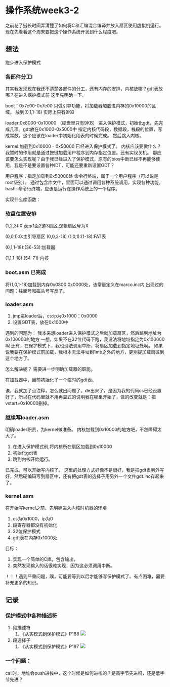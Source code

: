 # 操作系统week3-2

之前花了挺长时间弄清楚了如何将C和汇编混合编译并放入扇区使用虚拟机运行。
现在先看看这个周末要把这个操作系统开发到什么程度吧。

## 想法

跑步进入保护模式

### 各部件分工l

其实我发现现在我还不清楚各部件的分工，还有内存的安排，内核放哪？gdt表放哪？在进入保护模式前
这里先明确一下。

boot：0x7c00-0x7e00
    只做引导功能，将加载器加载进内存的0x10000的区域。
    放到(0,1,1-18) 实际上只有9KB

loader:0x8000-0x10000 （硬盘里只有9KB）
    进入保护模式，初始化gdt，先完成几项。gdt放在0x1000-0x5000中
    指定内核代码段，数据段，栈段的位置，写成常数，这个应该在loader中初始化段表的时候完成。
    然后跳入内核。

kernel:加载到0x10000 - 0x50000
    已经进入保护模式了。
    内核应该要做什么？我暂时的作用就是通过按键加载用户程序到内存指定位置。还有实现关机。
    那应该要怎么实现呢？由于我已经进入了保护模式，原有的bios中断已经不再能够使用，我是不是要设置各种IDT，可能还要重新设置GDT？

用户程序：指定加载到0x50000处
    命令行终端，属于一个用户程序（可以说是root级别）。
    通过包含库文件，里面可以通过调用各种系统调用，实现各种功能。
bash:
    命令行终端，应该是运行在操作系统上的一个程序。

实现什么库函数：

### 软盘位置安排

(1,2,3):X 表示1面2道3扇区,逻辑扇区号为X

(0,0,1):0:主引导扇区
(0,0,2-18)
(1,0,1):(1-18):FAT表

(0,1,1-18):(36-53):加载器

(1,1,1-18):(54-71):内核

### boot.asm 已完成

将(1,0,1-18)加载到内存0x0800:0x0000处，该常量定义在marco.inc内
出现过的问题：柱面号和磁头号写反了。

### loader.asm

1. jmp进loader后，cs:ip为0x1000：0x0000
1. 设置GDT表，放在0x1000中

遇到的问题为：
我本来想loader进入保护模式之后就加载扇区，然后跳到地址为0x100000的地方
一想，如果不在32位代码下跑，我没法将地址指定为0x100000啊
还有，在保护模式下，我也没法调用中断，将扇区加载到指定地址处啊。
如果说我要在保护模式前加载，我根本无法寻址到1mb之外的地方，更别提加载扇区到这个地方了。

怎么解决呢？
需要进一步明确加载器的职能。

在加载器中，目前初始化了一个临时的gdt表。

诶，我就加了点注释，怎么就出问题了。de出来了，是因为我的代码cs已经设置好了，所以在代码里就不用再显式的说明我在哪里开始了，做的改变就是：把vstart=0x10000删掉。

### 继续写loader.asm

明确loader职责，为kernel做准备。
内核加载到0x10000的地方吧，不然障碍太大了。

1. 在进入保护模式前,将内核所在扇区加载到0x10000
1. 初始化gdt表
1. 跳到内核开始运行。

已完成，可以开始写内核了。
这里的处理方式好像不是很好，我是把gdt表另外写好，然后硬编码写到扇区中，还有把gdt表的选择子用另外一个文件gdt.inc存起来了。

### kernel.asm

在开始写kernel之前，先明确进入内核时机器的环境
1. cs为0x1000，ip为0
1. 段寄存器都没有初始化
1. 32位保护模式
1. gdt表在内存0x1000处

目标：
1. 实现一个简单的C库，包含输出，
1. 突然发现输入的话很难实现，因为这必须调用中断。

！！！遇到严重问题，噗，可能要等到以后才能够写保护模式了。有点困难，需要补充更多的知识。

## 记录

### 保护模式中各种描述符

1. 段描述符
    1. 《从实模式到保护模式》P188 ![](https://i.loli.net/2018/03/24/5ab5beae3d320.png)
1. 段选择子
    1. 《从实模式到保护模式》P197 ![](https://i.loli.net/2018/03/24/5ab5be3e427c9.png)

### 一个问题：

call时，地址会push进栈中，这个时候是如何进栈的？是高字节先进吗，还是低字节先进？